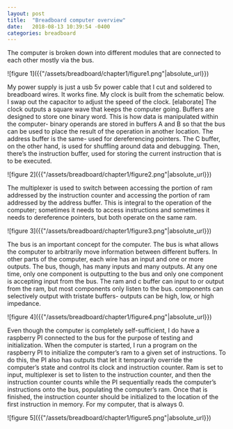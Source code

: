 ```yaml
---
layout: post
title:  "Breadboard computer overview"
date:   2018-08-13 10:39:54 -0400
categories: breadboard
---
```

<p>
The computer is broken down into different modules that are connected to each other mostly via the bus.
</p>
![figure 1]({{"/assets/breadboard/chapter1/figure1.png"|absolute_url}})
<p>
My power supply is just a usb 5v power cable that I cut and soldered to breadboard wires. It works fine.
My clock is built from the schematic below. I swap out the capacitor to adjust the speed of the clock. [elaborate] The clock outputs a square wave that keeps the computer going.
Buffers are designed to store one binary word. This is how data is manipulated within the computer- binary operands are stored in buffers A and B so that the bus can be used to place the result of the operation in another location. The address buffer is the same- used for dereferencing pointers. The C buffer, on the other hand, is used for shuffling around data and debugging. Then, there’s the instruction buffer, used for storing the current instruction that is to be executed. 
</p>
![figure 2]({{"/assets/breadboard/chapter1/figure2.png"|absolute_url}})
<p>
The multiplexer is used to switch between accessing the portion of ram addressed by the instruction counter and accessing the portion of ram addressed by the address buffer. This is integral to the operation of the computer; sometimes it needs to access instructions and sometimes it needs to dereference pointers, but both operate on the same ram. 
</p>
![figure 3]({{"/assets/breadboard/chapter1/figure3.png"|absolute_url}})
<p>
The bus is an important concept for the computer. The bus is what allows the computer to arbitrarily move information between different buffers. In other parts of the computer, each wire has an input and one or more outputs. The bus, though, has many inputs and many outputs. At any one time, only one component is outputting to the bus and only one component is accepting input from the bus. The ram and c buffer can input to or output from the ram, but most components only listen to the bus. components can selectively output with tristate buffers- outputs can be high, low, or high impedance.
</p>
![figure 4]({{"/assets/breadboard/chapter1/figure4.png"|absolute_url}})
<p>
Even though the computer is completely self-sufficient, I do have a raspberry PI connected to the bus for the purpose of testing and initialization. When the computer is started, I run a program on the raspberry PI to initialize the computer’s ram to a given set of instructions. To do this, the PI also has outputs that let it temporarily override the computer’s state and control its clock and instruction counter. Ram is set to input, multiplexer is set to listen to the instruction counter, and then the instruction counter counts while the PI sequentially reads the computer’s instructions onto the bus, populating the computer’s ram. Once that is finished, the instruction counter should be initialized to the location of the first instruction in memory. For my computer, that is always 0. 
</p>
![figure 5]({{"/assets/breadboard/chapter1/figure5.png"|absolute_url}})

